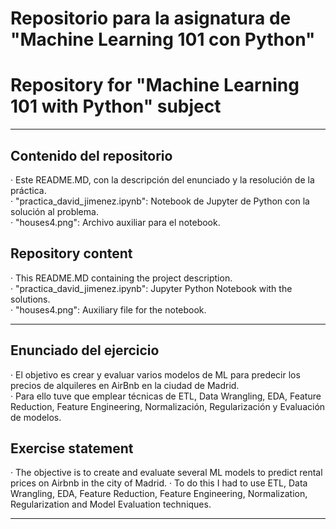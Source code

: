 # Repositorio para la asignatura de "Machine Learning 101 con Python"
# Repository for "Machine Learning 101 with Python" subject  

---
## Contenido del repositorio  
· Este README.MD, con la descripción del enunciado y la resolución de la práctica.   
· "practica_david_jimenez.ipynb": Notebook de Jupyter de Python con la solución al problema.  
· "houses4.png": Archivo auxiliar para el notebook.  
## Repository content  
· This README.MD containing the project description.  
· "practica_david_jimenez.ipynb": Jupyter Python Notebook with the solutions.  
· "houses4.png": Auxiliary file for the notebook.  
  
---
## Enunciado del ejercicio
· El objetivo es crear y evaluar varios modelos de ML para predecir los precios de alquileres en AirBnb en la ciudad de Madrid.  
· Para ello tuve que emplear técnicas de ETL, Data Wrangling, EDA, Feature Reduction, Feature Engineering, Normalización, Regularización y Evaluación de modelos.  
  
## Exercise statement  
· The objective is to create and evaluate several ML models to predict rental prices on Airbnb in the city of Madrid.
· To do this I had to use ETL, Data Wrangling, EDA, Feature Reduction, Feature Engineering, Normalization, Regularization and Model Evaluation techniques.  
  
---  
